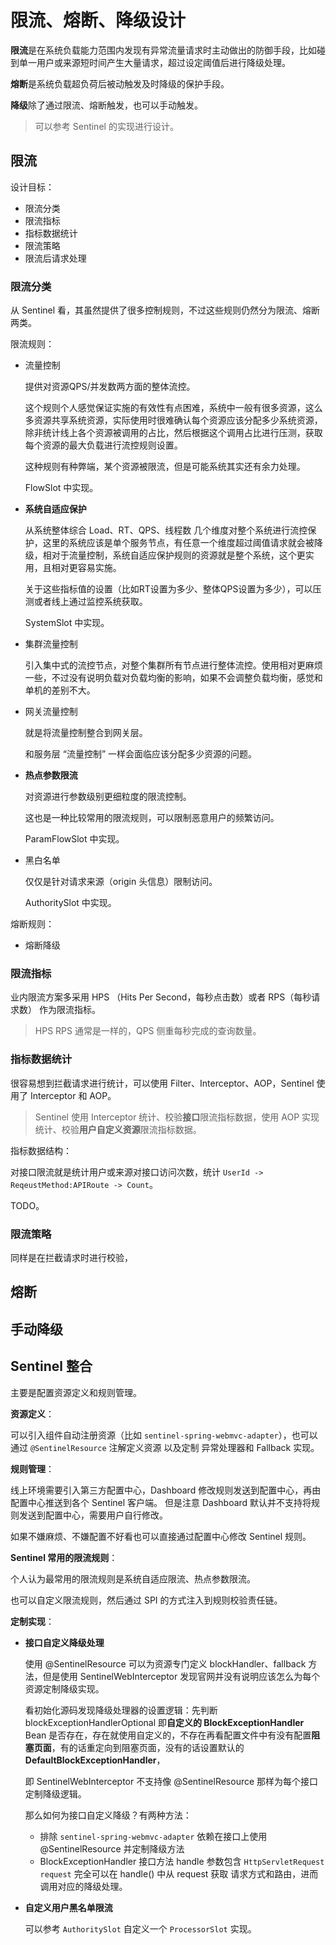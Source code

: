 # 限流、熔断、降级设计

**限流**是在系统负载能力范围内发现有异常流量请求时主动做出的防御手段，比如碰到单一用户或来源短时间产生大量请求，超过设定阈值后进行降级处理。

**熔断**是系统负载超负荷后被动触发及时降级的保护手段。

**降级**除了通过限流、熔断触发，也可以手动触发。

> 可以参考 Sentinel 的实现进行设计。

## 限流

设计目标：

+ 限流分类
+ 限流指标
+ 指标数据统计
+ 限流策略
+ 限流后请求处理

### 限流分类

从 Sentinel 看，其虽然提供了很多控制规则，不过这些规则仍然分为限流、熔断两类。

限流规则：

+ 流量控制

  提供对资源QPS/并发数两方面的整体流控。

  这个规则个人感觉保证实施的有效性有点困难，系统中一般有很多资源，这么多资源共享系统资源，实际使用时很难确认每个资源应该分配多少系统资源，除非统计线上各个资源被调用的占比，然后根据这个调用占比进行压测，获取每个资源的最大负载进行流控规则设置。

  这种规则有种弊端，某个资源被限流，但是可能系统其实还有余力处理。

  FlowSlot 中实现。

+ **系统自适应保护**

  从系统整体综合 Load、RT、QPS、线程数 几个维度对整个系统进行流控保护，这里的系统应该是单个服务节点，有任意一个维度超过阈值请求就会被降级，相对于流量控制，系统自适应保护规则的资源就是整个系统，这个更实用，且相对更容易实施。

  关于这些指标值的设置（比如RT设置为多少、整体QPS设置为多少），可以压测或者线上通过监控系统获取。

  SystemSlot 中实现。

+ 集群流量控制

  引入集中式的流控节点，对整个集群所有节点进行整体流控。使用相对更麻烦一些，不过没有说明负载对负载均衡的影响，如果不会调整负载均衡，感觉和单机的差别不大。

+ 网关流量控制

  就是将流量控制整合到网关层。

  和服务层 “流量控制” 一样会面临应该分配多少资源的问题。

+ **热点参数限流**

  对资源进行参数级别更细粒度的限流控制。

  这也是一种比较常用的限流规则，可以限制恶意用户的频繁访问。

  ParamFlowSlot 中实现。

+ 黑白名单

  仅仅是针对请求来源（origin 头信息）限制访问。

  AuthoritySlot 中实现。

熔断规则：

+ 熔断降级

### 限流指标

业内限流方案多采用 HPS （Hits Per Second，每秒点击数）或者 RPS（每秒请求数） 作为限流指标。

> HPS RPS 通常是一样的，QPS 侧重每秒完成的查询数量。

### 指标数据统计

很容易想到拦截请求进行统计，可以使用 Filter、Interceptor、AOP，Sentinel 使用了 Interceptor 和 AOP。

> Sentinel 使用 Interceptor 统计、校验**接口**限流指标数据，使用 AOP 实现统计、校验**用户自定义资源**限流指标数据。

指标数据结构：

对接口限流就是统计用户或来源对接口访问次数，统计 `UserId -> ReqeustMethod:APIRoute -> Count`。

TODO。

### 限流策略

同样是在拦截请求时进行校验，

## 熔断

## 手动降级

## Sentinel 整合

主要是配置资源定义和规则管理。

**资源定义**：

可以引入组件自动注册资源（比如 `sentinel-spring-webmvc-adapter`），也可以通过 `@SentinelResource`  注解定义资源 以及定制 异常处理器和 Fallback 实现。

**规则管理**：

线上环境需要引入第三方配置中心，Dashboard 修改规则发送到配置中心，再由配置中心推送到各个 Sentinel 客户端。
但是注意 Dashboard 默认并不支持将规则发送到配置中心，需要用户自行修改。

如果不嫌麻烦、不嫌配置不好看也可以直接通过配置中心修改 Sentinel 规则。

**Sentinel 常用的限流规则**：

个人认为最常用的限流规则是系统自适应限流、热点参数限流。

也可以自定义限流规则，然后通过 SPI 的方式注入到规则校验责任链。

**定制实现**：

+ **接口自定义降级处理**

  使用 @SentinelResource 可以为资源专门定义 blockHandler、fallback 方法，但是使用 SentinelWebInterceptor 发现官网并没有说明应该怎么为每个资源定制降级实现。

  看初始化源码发现降级处理器的设置逻辑：先判断 blockExceptionHandlerOptional 即**自定义的 BlockExceptionHandler** Bean 是否存在，存在就使用自定义的，不存在再看配置文件中有没有配置**阻塞页面**，有的话重定向到阻塞页面，没有的话设置默认的 **DefaultBlockExceptionHandler**，

  即 SentinelWebInterceptor 不支持像 @SentinelResource 那样为每个接口定制降级逻辑。

  那么如何为接口自定义降级？有两种方法：

  + 排除 `sentinel-spring-webmvc-adapter` 依赖在接口上使用 @SentinelResource 并定制降级方法
  + BlockExceptionHandler 接口方法 handle 参数包含  `HttpServletRequest request` 完全可以在 handle() 中从 request 获取 请求方式和路由，进而调用对应的降级处理。

+ **自定义用户黑名单限流**

  可以参考 `AuthoritySlot` 自定义一个 `ProcessorSlot` 实现。 
